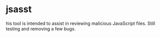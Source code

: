 # jsasst
his tool is intended to assist in reviewing malicious JavaScript files.   Still testing and removing a few bugs.
